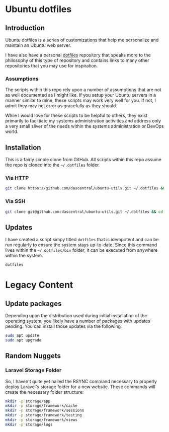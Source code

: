 # Ubuntu dotfiles

## Introduction

Ubuntu dotfiles is a series of customizations that help me personalize and maintain an Ubuntu web server.

I have also have a personal [dotfiles](https://github.com/dascentral/dotfiles) repository that speaks more to the philosophy of this type of repository and contains links to many other repositories that you may use for inspiration.

### Assumptions

The scripts within this repo rely upon a number of assumptions that are not as well documented as I might like. If you setup your Ubuntu servers in a manner similar to mine, these scripts may work very well for you. If not, I admit they may not error as gracefully as they should.

While I would love for these scripts to be helpful to others, they exist primarily to faciltiate my systems administration activities and address only a very small sliver of the needs within the systems administration or DevOps world.

## Installation

This is a fairly simple clone from GitHub. All scripts within this repo assume the repo is cloned into the `~/.dotfiles` folder.

### Via HTTP

```bash
git clone https://github.com/dascentral/ubuntu-utils.git ~/.dotfiles && cd ~/.dotfiles && ./install.sh
```

### Via SSH

```bash
git clone git@github.com:dascentral/ubuntu-utils.git ~/.dotfiles && cd ~/.dotfiles && ./install.sh
```

## Updates

I have created a script simpy titled `dotfiles` that is idempotent and can be run regularly to ensure the system stays up-to-date. Since this command lives within the `~/.dotfiles/bin` folder, it can be executed from anywhere within the system.

```bash
dotfiles
```

# Legacy Content



## Update packages

Depending upon the distribution used during initial installation of the operating system, you likely have a number of packages with updates pending. You can install those updates via the following:

```bash
sudo apt update
sudo apt upgrade
```

## Random Nuggets

### Laravel Storage Folder

So, I haven't quite yet nailed the RSYNC command necessary to properly deploy Laravel's storage folder for a new website. These commands will create the necessary folder structure:

```bash
mkdir -p storage/app
mkdir -p storage/framework/cache
mkdir -p storage/framework/sessions
mkdir -p storage/framework/testing
mkdir -p storage/framework/views
mkdir -p storage/logs
```

